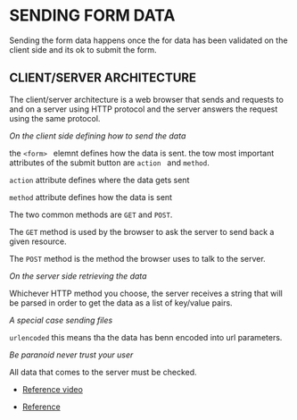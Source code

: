 # SENDING FORM DATA


Sending the form data happens once the for data has been validated on the client side and its ok to submit the form.


## CLIENT/SERVER ARCHITECTURE

The client/server architecture is a web browser that sends and requests to and on a server using HTTP protocol and the server answers the request using the same protocol.

*On the client side defining how to send the data*

the ```<form> ``` elemnt defines how the data is sent.
the tow most important attributes of the submit button 
are  ```action ``` and  ```method```.

``` action ``` attribute defines where the data gets sent

``` method ``` attribute defines how the data is sent

The two common methods are ``` GET ``` and ``` POST ```.

The ``` GET ``` method is used by the browser to ask the server to send back a given resource.

The ``` POST ``` method is the method the browser uses to talk to the server.


*On the server side retrieving the data*

Whichever HTTP method you choose, the server receives a string that will be parsed in order to get the data as a list of key/value pairs. 

*A special case sending files*

``` urlencoded ``` this means tha the data has benn encoded into url parameters.

*Be paranoid never trust your user*


All data that comes to the server must be checked.













* [Reference video](https://www.youtube.com/playlist?list=PL4cUxeGkcC9g5_p_BVUGWykHfqx6bb7qK)



* [Reference](https://developer.mozilla.org/en-US/docs/Learn/Forms/Sending_and_retrieving_form_data)